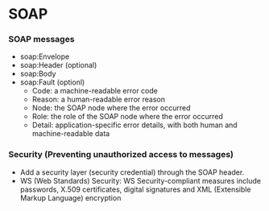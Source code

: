 # SOAP

### SOAP messages
* soap:Envelope
* soap:Header (optional)
* soap:Body
* soap:Fault (optionl)
    - Code: a machine-readable error code
    - Reason: a human-readable error reason
    - Node: the SOAP node where the error occurred
    - Role: the role of the SOAP node where the error occurred
    - Detail: application-specific error details, with both human and machine-readable data

### Security (Preventing unauthorized access to messages)
* Add a security layer (security credential) through the SOAP header.
* WS (Web Standards) Security: WS Security-compliant measures include passwords, X.509 certificates, digital signatures and XML (Extensible Markup Language) encryption